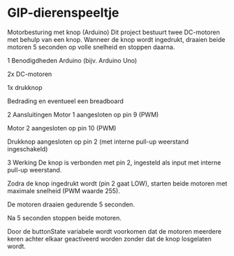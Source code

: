 # GIP-dierenspeeltje

Motorbesturing met knop (Arduino)
Dit project bestuurt twee DC-motoren met behulp van een knop. Wanneer de knop wordt ingedrukt, draaien beide motoren 5 seconden op volle snelheid en stoppen daarna.

1 Benodigdheden
  Arduino (bijv. Arduino Uno)

  2x DC-motoren

  1x drukknop

  Bedrading en eventueel een breadboard

2 Aansluitingen
  Motor 1 aangesloten op pin 9 (PWM)

  Motor 2 aangesloten op pin 10 (PWM)

  Drukknop aangesloten op pin 2 (met interne pull-up weerstand ingeschakeld)

3 Werking
  De knop is verbonden met pin 2, ingesteld als input met interne pull-up weerstand.

  Zodra de knop ingedrukt wordt (pin 2 gaat LOW), starten beide motoren met maximale snelheid (PWM waarde 255).

  De motoren draaien gedurende 5 seconden.

Na 5 seconden stoppen beide motoren.

Door de buttonState variabele wordt voorkomen dat de motoren meerdere keren achter elkaar geactiveerd worden zonder dat de knop losgelaten wordt.

